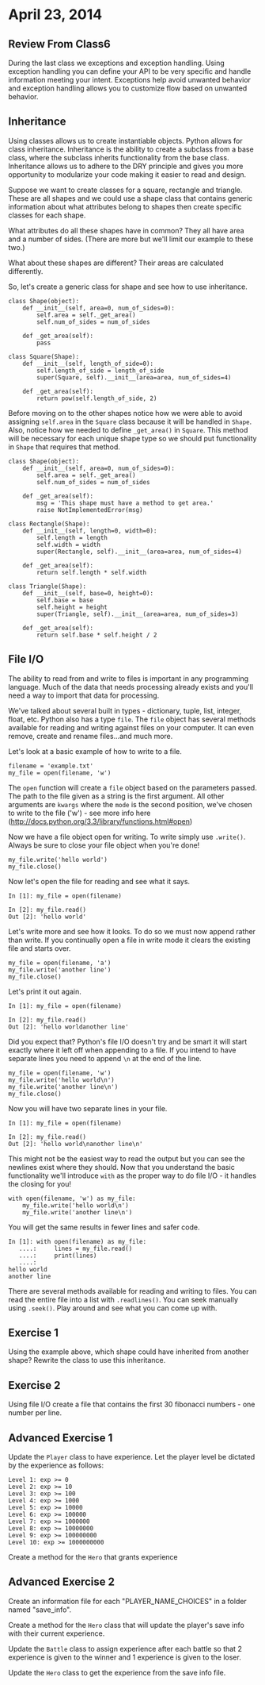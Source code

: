 April 23, 2014
==============

Review From Class6
-----------------

During the last class we exceptions and exception handling.  Using exception handling you can define your API to be very specific and handle information meeting your intent.  Exceptions help avoid unwanted behavior and exception handling allows you to customize flow based on unwanted behavior.

Inheritance
-----------------

Using classes allows us to create instantiable objects.  Python allows for class inheritance.  Inheritance is the ability to create a subclass from a base class, where the subclass inherits functionality from the base class.  Inheritance allows us to adhere to the DRY principle and gives you more opportunity to modularize your code making it easier to read and design.

Suppose we want to create classes for a square, rectangle and triangle.  These are all shapes and we could use a shape class that contains generic information about what attributes belong to shapes then create specific classes for each shape.

What attributes do all these shapes have in common?  They all have area and a number of sides.  (There are more but we'll limit our example to these two.)

What about these shapes are different?  Their areas are calculated differently.

So, let's create a generic class for shape and see how to use inheritance.

    class Shape(object):
        def __init__(self, area=0, num_of_sides=0):
            self.area = self._get_area()
            self.num_of_sides = num_of_sides

        def _get_area(self):
            pass

    class Square(Shape):
        def __init__(self, length_of_side=0):
            self.length_of_side = length_of_side
            super(Square, self).__init__(area=area, num_of_sides=4)

        def _get_area(self):
            return pow(self.length_of_side, 2)

Before moving on to the other shapes notice how we were able to avoid assigning ``self.area`` in the ``Square`` class because it will be handled in ``Shape``.  Also, notice how we needed to define ``_get_area()`` in ``Square``.  This method will be necessary for each unique shape type so we should put functionality in ``Shape`` that requires that method.

    class Shape(object):
        def __init__(self, area=0, num_of_sides=0):
            self.area = self._get_area()
            self.num_of_sides = num_of_sides

        def _get_area(self):
            msg = 'This shape must have a method to get area.'
            raise NotImplementedError(msg)

    class Rectangle(Shape):
        def __init__(self, length=0, width=0):
            self.length = length
            self.width = width
            super(Rectangle, self).__init__(area=area, num_of_sides=4)

        def _get_area(self):
            return self.length * self.width

    class Triangle(Shape):
        def __init__(self, base=0, height=0):
            self.base = base
            self.height = height
            super(Triangle, self).__init__(area=area, num_of_sides=3)

        def _get_area(self):
            return self.base * self.height / 2

File I/O
-----------------

The ability to read from and write to files is important in any programming language.  Much of the data that needs processing already exists and you'll need a way to import that data for processing.

We've talked about several built in types - dictionary, tuple, list, integer, float, etc.  Python also has a type ``file``.  The ``file`` object has several methods available for reading and writing against files on your computer.  It can even remove, create and rename files...and much more.

Let's look at a basic example of how to write to a file.

    filename = 'example.txt'
    my_file = open(filename, 'w')

The ``open`` function will create a ``file`` object based on the parameters passed.  The path to the file given as a string is the first argument.  All other arguments are ``kwargs`` where the ``mode`` is the second position, we've chosen to write to the file ('w') - see more info here (http://docs.python.org/3.3/library/functions.html#open)

Now we have a file object open for writing.  To write simply use ``.write()``.  Always be sure to close your file object when you're done!

    my_file.write('hello world')
    my_file.close()

Now let's open the file for reading and see what it says.

    In [1]: my_file = open(filename)

    In [2]: my_file.read()
    Out [2]: 'hello world'

Let's write more and see how it looks.  To do so we must now append rather than write.  If you continually open a file in write mode it clears the existing file and starts over.

    my_file = open(filename, 'a')
    my_file.write('another line')
    my_file.close()

Let's print it out again.

    In [1]: my_file = open(filename)

    In [2]: my_file.read()
    Out [2]: 'hello worldanother line'

Did you expect that?  Python's file I/O doesn't try and be smart it will start exactly where it left off when appending to a file.  If you intend to have separate lines you need to append ``\n`` at the end of the line.

    my_file = open(filename, 'w')
    my_file.write('hello world\n')
    my_file.write('another line\n')
    my_file.close()

Now you will have two separate lines in your file.

    In [1]: my_file = open(filename)

    In [2]: my_file.read()
    Out [2]: 'hello world\nanother line\n'

This might not be the easiest way to read the output but you can see the newlines exist where they should.  Now that you understand the basic functionality we'll introduce ``with`` as the proper way to do file I/O - it handles the closing for you!

    with open(filename, 'w') as my_file:
        my_file.write('hello world\n')
        my_file.write('another line\n')

You will get the same results in fewer lines and safer code.

    In [1]: with open(filename) as my_file:
       ....:     lines = my_file.read()
       ....:     print(lines)
       ....:
    hello world
    another line

There are several methods available for reading and writing to files.  You can read the entire file into a list with ``.readlines()``.  You can seek manually using ``.seek()``.  Play around and see what you can come up with.

Exercise 1
-----------------

Using the example above, which shape could have inherited from another shape?  Rewrite the class to use this inheritance.

Exercise 2
-----------------

Using file I/O create a file that contains the first 30 fibonacci numbers - one number per line.

Advanced Exercise 1
-----------------

Update the ``Player`` class to have experience.  Let the player level be dictated by the experience as follows:

    Level 1: exp >= 0
    Level 2: exp >= 10
    Level 3: exp >= 100
    Level 4: exp >= 1000
    Level 5: exp >= 10000
    Level 6: exp >= 100000
    Level 7: exp >= 1000000
    Level 8: exp >= 10000000
    Level 9: exp >= 100000000
    Level 10: exp >= 1000000000

Create a method for the ``Hero`` that grants experience

Advanced Exercise 2
-----------------

Create an information file for each "PLAYER_NAME_CHOICES" in a folder named "save_info".

Create a method for the ``Hero`` class that will update the player's save info with their current experience.

Update the ``Battle`` class to assign experience after each battle so that 2 experience is given to the winner and 1 experience is given to the loser.

Update the ``Hero`` class to get the experience from the save info file.
